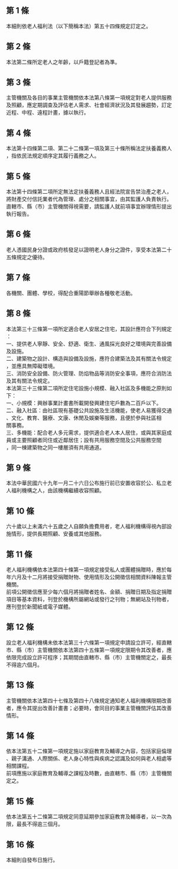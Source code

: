 第 1 條
-------
本細則依老人福利法（以下簡稱本法）第五十四條規定訂定之。

第 2 條
-------
本法第二條所定老人之年齡，以戶籍登記者為準。

第 3 條
-------
主管機關及各目的事業主管機關依本法第八條第一項規定對老人提供服務  
及照顧，應定期調查及評估老人需求、社會經濟狀況及其發展趨勢，訂定  
近程、中程、遠程計畫，據以執行。

第 4 條
-------
本法第十四條第二項、第二十二條第一項及第三十條所稱法定扶養義務人  
，指依民法規定順序定其履行義務之人。

第 5 條
-------
本法第十四條第二項所定無法定扶養義務人且經法院宣告禁治產之老人，  
將財產交付信託業者代為管理、處分之相關事宜，由其監護人負責執行。  
直轄市、縣（市）主管機關得視需要，請監護人就前項事宜辦理情形提出  
執行報告。

第 6 條
-------
老人憑國民身分證或政府核發足以證明老人身分之證件，享受本法第二十  
五條規定之優待。

第 7 條
-------
各機關、團體、學校，得配合重陽節舉辦各種敬老活動。

第 8 條
-------
本法第三十三條第一項所定適合老人安居之住宅，其設計應符合下列規定  
：  
一、提供老人寧靜、安全、舒適、衛生、通風採光良好之環境與完善設備  
    及設施。  
二、建築物之設計、構造與設備及設施，應符合建築法及其有關法令規定  
    ，並應具無障礙環境。  
三、消防安全設備、防火管理、防焰物品等消防安全事項，應符合消防法  
    及其有關法令規定。  
本法第三十三條第二項所定住宅設施小規模、融入社區及多機能之原則如  
下：  
一、小規模：興辦事業計畫書所載開發興建住宅戶數為二百戶以下。  
二、融入社區：由社區現有基礎公共設施及生活機能，使老人易獲得交通  
    、文化、教育、醫療、文康、休閒及娛樂等服務，且便於參與社區相  
    關事務。  
三、多機能：配合老人多元需求，提供適合老人本人居住，或與其家庭成  
    員或主要照顧者同住或近鄰居住；設有共用服務空間及公共服務空間  
    ，同一棟建築物之同一樓層須有共用通道。

第 9 條
-------
本法中華民國六十九年一月二十六日公布施行前已安置收容於公、私立老  
人福利機構之人，由該機構繼續收容照顧。

第 10 條
--------
六十歲以上未滿六十五歲之人自願負擔費用者，老人福利機構得視內部設  
施情形，提供長期照顧、安養或其他服務。

第 11 條
--------
老人福利機構依本法第四十條第一項規定接受私人或團體捐贈時，應於每  
年六月及十二月將接受捐贈財物、使用情形及公開徵信相關資料陳報主管  
機關。  
前項公開徵信應至少每六個月將捐贈者姓名、金額、捐贈日期及指定捐贈  
項目等基本資料，刊登於機構所屬網站或發行之刊物；無網站及刊物者，  
應刊登於新聞紙或電子媒體。

第 12 條
--------
設立老人福利機構未依本法第三十六條第一項規定申請設立許可，經直轄  
市、縣（市）主管機關依本法第四十五條第一項規定限期令其改善者，應  
依限完成設立許可程序；其期間由直轄市、縣（市）主管機關定之，最長  
不得逾六個月。

第 13 條
--------
主管機關依本法第四十七條及第四十八條規定通知老人福利機構限期改善  
者，應令其提出改善計畫書；必要時，會同目的事業主管機關評估其改善  
情形。

第 14 條
--------
依本法第五十二條第一項規定施以家庭教育及輔導之內容，包括家庭倫理  
、親子溝通、人際關係、老人身心特性與疾病之認識及如何與老人相處等  
相關課程。  
前項應施以家庭教育及輔導之課程及時數，由直轄市、縣（市）主管機關  
定之。

第 15 條
--------
依本法第五十二條第二項規定同意延期參加家庭教育及輔導者，以一次為  
限，最長不得逾三個月。

第 16 條
--------
本細則自發布日施行。

